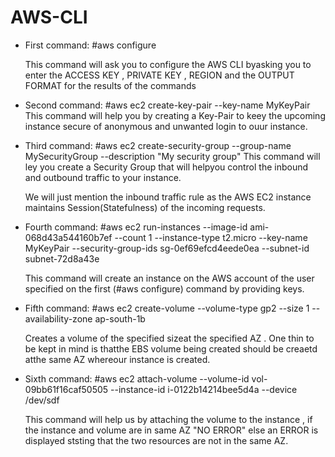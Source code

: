 # AWS-CLI

- First command: 
    #aws configure
    
    This command will ask you to configure the AWS CLI byasking you to enter the ACCESS KEY , PRIVATE KEY , REGION and the OUTPUT FORMAT for the results of the commands
    
- Second command: 
    #aws ec2 create-key-pair --key-name MyKeyPair
    This command will help you by creating a Key-Pair to keey the upcoming instance secure of anonymous and unwanted login to ouur instance.
    
    
 - Third command: 
    #aws ec2 create-security-group --group-name MySecurityGroup --description "My security group" 
    This command will ley you create a Security Group that will helpyou control the inbound and outbound traffic to your instance.
    
    
   We will just mention the inbound traffic rule as the AWS EC2 instance maintains Session(Statefulness) of the incoming requests.
   
  - Fourth command: 
     #aws ec2 run-instances --image-id ami-068d43a544160b7ef --count 1 --instance-type t2.micro --key-name MyKeyPair --security-group-ids sg-0ef69efcd4eede0ea --subnet-id subnet-72d8a43e
     
     This command will create an instance on the AWS account of the user specified on the first (#aws configure) command by providing keys.
     
  - Fifth command: 
     #aws ec2 create-volume --volume-type gp2 --size 1 --availability-zone ap-south-1b
     
     Creates a volume of the specified sizeat the specified AZ . One thin to be kept in mind is thatthe EBS volume being created should be creaetd atthe same AZ whereour instance      is created.
     
   - Sixth command: 
        #aws ec2 attach-volume --volume-id vol-09bb61f16caf50505 --instance-id i-0122b14214bee5d4a --device /dev/sdf 
        
     This command will help us by attaching the volume to the instance , if the instance and volume are in same AZ "NO ERROR" else an ERROR is displayed ststing that the two            resources are not in the same AZ.   
